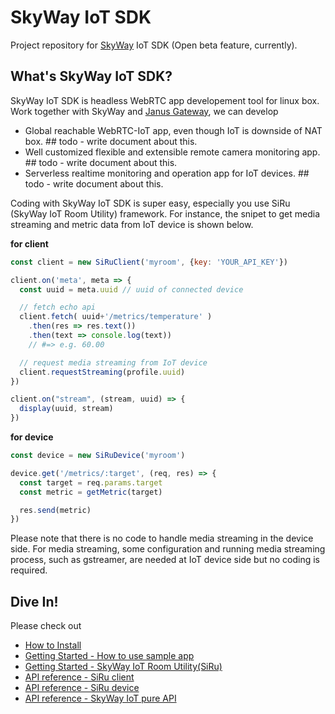 # SkyWay IoT SDK

Project repository for [SkyWay](https://skyway.io) IoT SDK (Open beta feature, currently).

## What's SkyWay IoT SDK?

SkyWay IoT SDK is headless WebRTC app developement tool for linux box. Work together with SkyWay and [Janus Gateway](https://github.com/meetecho/janus-gateway), we can develop

- Global reachable WebRTC-IoT app, even though IoT is downside of NAT box. ## todo - write document about this.
- Well customized flexible and extensible remote camera monitoring app. ## todo - write document about this.
- Serverless realtime monitoring and operation app for IoT devices.  ## todo - write document about this.

Coding with SkyWay IoT SDK is super easy, especially you use SiRu (SkyWay IoT Room Utility) framework. For instance, the snipet to get media streaming and metric data from IoT device is shown below.

**for client**

```javascript
const client = new SiRuClient('myroom', {key: 'YOUR_API_KEY'})

client.on('meta', meta => {
  const uuid = meta.uuid // uuid of connected device

  // fetch echo api
  client.fetch( uuid+'/metrics/temperature' )
    .then(res => res.text())
    .then(text => console.log(text))
    // #=> e.g. 60.00

  // request media streaming from IoT device
  client.requestStreaming(profile.uuid)
})

client.on("stream", (stream, uuid) => {
  display(uuid, stream)
})
```

**for device**

```javascript
const device = new SiRuDevice('myroom')

device.get('/metrics/:target', (req, res) => {
  const target = req.params.target
  const metric = getMetric(target)

  res.send(metric)
})
```

Please note that there is no code to handle media streaming in the device side. For media streaming, some configuration and running media streaming process, such as gstreamer, are needed at IoT device side but no coding is required.

## Dive In!

Please check out

* [How to Install](./docs/how_to_install.md)
* [Getting Started - How to use sample app](./docs/how_to_use_sample_app.md)
* [Getting Started - SkyWay IoT Room Utility(SiRu)](./docs/how_to_use_siru.md)
* [API reference - SiRu client](./docs/apiref/siru_client.md)
* [API reference - SiRu device](./docs/apiref/siru_device.md)
* [API reference - SkyWay IoT pure API](./docs/apiref/pure_api.md)